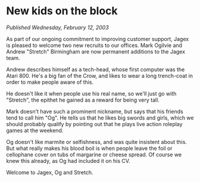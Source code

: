# New kids on the block
*Published Wednesday, February 12, 2003*

As part of our ongoing commitment to improving customer support, Jagex is pleased to welcome two new recruits to our offices. Mark Ogilvie and Andrew "Stretch" Birmingham are now permanent additions to the Jagex team.

Andrew describes himself as a tech-head, whose first computer was the Atari 800. He's a big fan of the Crow, and likes to wear a long trench-coat in order to make people aware of this.

He doesn't like it when people use his real name, so we'll just go with "Stretch", the epithet he gained as a reward for being very tall.

Mark doesn't have such a prominent nickname, but says that his friends tend to call him "Og". He tells us that he likes big swords and girls, which we should probably qualify by pointing out that he plays live action roleplay games at the weekend.

Og doesn't like marmite or selfishness, and was quite insistent about this. But what really makes his blood boil is when people leave the foil or cellophane cover on tubs of margarine or cheese spread. Of course we knew this already, as Og had included it on his CV.

Welcome to Jagex, Og and Stretch.
